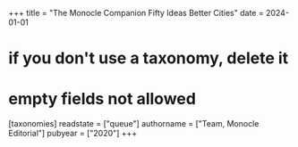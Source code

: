 +++
title = "The Monocle Companion Fifty Ideas Better Cities"
date = 2024-01-01
# if you don't use a taxonomy, delete it
# empty fields not allowed
[taxonomies]
  readstate = ["queue"]
  authorname = ["Team, Monocle Editorial"]
  pubyear = ["2020"]
+++
